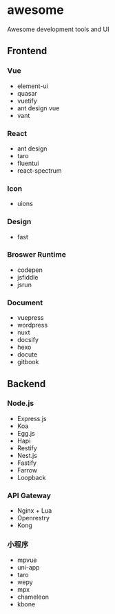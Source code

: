 # awesome
Awesome development tools and UI

## Frontend

### Vue

- element-ui
- quasar
- vuetify
- ant design vue
- vant

### React

- ant design
- taro
- fluentui
- react-spectrum

### Icon

- uions

### Design

- fast

### Broswer Runtime

- codepen
- jsfiddle
- jsrun

### Document

- vuepress
- wordpress
- nuxt
- docsify
- hexo
- docute
- gitbook

## Backend

### Node.js
- Express.js
- Koa
- Egg.js
- Hapi
- Restify
- Nest.js
- Fastify
- Farrow
- Loopback

### API Gateway

- Nginx + Lua
- Openrestry
- Kong

### 小程序
- mpvue
- uni-app
- taro
- wepy
- mpx
- chameleon
- kbone

